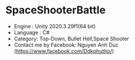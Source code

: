 # SpaceShooterBattle
* Engine : Unity 2020.3.29f1(64 bit)
* Language : C#
* Category: Top-Down, Bullet Hell,Space Shooter
* Contact me by Facebook: Nguyen Anh Duc (https://www.facebook.com/Ddkphutho/)
